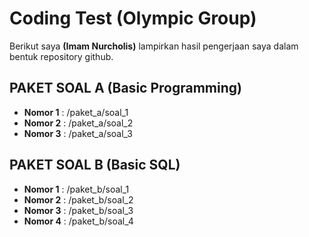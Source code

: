 
# Coding Test (Olympic Group)

Berikut saya **(Imam Nurcholis)** lampirkan hasil pengerjaan saya dalam bentuk repository github.

## PAKET SOAL A (Basic Programming)

- **Nomor 1** : /paket_a/soal_1
- **Nomor 2** : /paket_a/soal_2
- **Nomor 3** : /paket_a/soal_3

## PAKET SOAL B (Basic SQL)

- **Nomor 1** : /paket_b/soal_1
- **Nomor 2** : /paket_b/soal_2
- **Nomor 3** : /paket_b/soal_3
- **Nomor 4** : /paket_b/soal_4